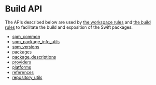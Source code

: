 <!-- Generated with Stardoc, Do Not Edit! -->
# Build API

The APIs described below are used by [the workspace rules](/doc/workspace_rules.md) and
[the build rules](/doc/build_rules.md) to facilitate the build and exposition of the
Swift packages.

  * [spm_common](/doc/spm_common.md)
  * [spm_package_info_utils](/doc/spm_package_info_utils.md)
  * [spm_versions](/doc/spm_versions.md)
  * [packages](/doc/packages.md)
  * [package_descriptions](/doc/package_descriptions.md)
  * [providers](/doc/providers.md)
  * [platforms](/doc/platforms.md)
  * [references](/doc/references.md)
  * [repository_utils](/doc/repository_utils.md)

